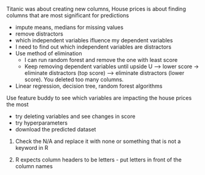 Titanic was about creating new columns, House prices is about finding columns that are most significant for predictions
- impute means, medians for missing values
- remove distractors
- which independent variables ifluence my dependent variables
- I need to find out which independent variables are distractors
- Use method of elimination
    - I can run random forest and remove the one with least score
    - Keep removing dependent variables until upside U --> lower score -> eliminate distractors (top score) --> eliminate distractors (lower score). You deleted too many columns.  
- Linear regression, decision tree, random forest algorithms


Use feature buddy to see which variables are impacting the house prices the most
- try deleting variables and see changes in score
- try hyperparameters
- download the predicted dataset


1. Check the N/A and replace it with none or something that is not a keyword in R

2. R expects column headers to be letters - put letters in front of the column names